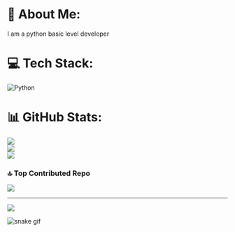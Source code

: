 # 💫 About Me:
I am a python basic level developer


# 💻 Tech Stack:
![Python](https://img.shields.io/badge/python-3670A0?style=for-the-badge&logo=python&logoColor=ffdd54)
# 📊 GitHub Stats:
![](https://github-readme-stats.vercel.app/api?username=triquatradeveloper&theme=dark&hide_border=false&include_all_commits=false&count_private=false)<br/>
![](https://github-readme-streak-stats.herokuapp.com/?user=triquatradeveloper&theme=dark&hide_border=false)<br/>
![](https://github-readme-stats.vercel.app/api/top-langs/?username=triquatradeveloper&theme=dark&hide_border=false&include_all_commits=false&count_private=false&layout=compact)

### 🔝 Top Contributed Repo
![](https://github-contributor-stats.vercel.app/api?username=triquatradeveloper&limit=5&theme=dark&combine_all_yearly_contributions=true)

---
[![](https://visitcount.itsvg.in/api?id=triquatradeveloper&icon=0&color=0)](https://visitcount.itsvg.in)

<!-- Proudly created with GPRM ( https://gprm.itsvg.in ) -->
![snake gif](https://github.com/YOUR_USERNAME/YOUR_USERNAME/blob/output/github-snake-dark.svg)
